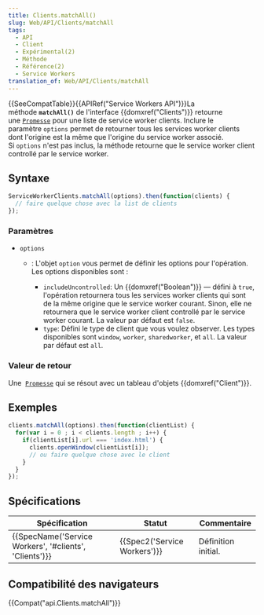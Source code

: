 ```yaml
---
title: Clients.matchAll()
slug: Web/API/Clients/matchAll
tags:
  - API
  - Client
  - Expérimental(2)
  - Méthode
  - Référence(2)
  - Service Workers
translation_of: Web/API/Clients/matchAll
---
```

{{SeeCompatTable}}{{APIRef("Service Workers API")}}La méthode **`matchAll()`** de l'interface {{domxref("Clients")}} retourne une [`Promesse`](/en-US/docs/Web/JavaScript/Reference/Global_Objects/Promise) pour une liste de service worker clients. Inclure le paramètre `options` permet de retourner tous les services worker clients dont l'origine est la même que l'origine du service worker associé. Si `options` n'est pas inclus, la méthode retourne que le service worker client controllé par le service worker.

## Syntaxe

```js
ServiceWorkerClients.matchAll(options).then(function(clients) {
  // faire quelque chose avec la list de clients
});
```

### Paramètres

- `options`

  - : L'objet `option` vous permet de définir les options pour l'opération. Les options disponibles sont :

    - `includeUncontrolled`: Un {{domxref("Boolean")}} — défini à `true`, l'opération retournera tous les services worker clients qui sont de la même origine que le service worker courant. Sinon, elle ne retournera que le service worker client controllé par le service worker courant. La valeur par défaut est `false`.
    - `type`: Défini le type de client que vous voulez observer. Les types disponibles sont `window`, `worker`, `sharedworker`, et `all`. La valeur par défaut est `all`.

### Valeur de retour

Une  [`Promesse`](/en-US/docs/Web/JavaScript/Reference/Global_Objects/Promise) qui se résout avec un tableau d'objets {{domxref("Client")}}.

## Exemples

```js
clients.matchAll(options).then(function(clientList) {
  for(var i = 0 ; i < clients.length ; i++) {
    if(clientList[i].url === 'index.html') {
      clients.openWindow(clientList[i]);
      // ou faire quelque chose avec le client
    }
  }
});
```

## Spécifications

| Spécification                                                            | Statut                               | Commentaire         |
| ------------------------------------------------------------------------ | ------------------------------------ | ------------------- |
| {{SpecName('Service Workers', '#clients', 'Clients')}} | {{Spec2('Service Workers')}} | Définition initial. |

## Compatibilité des navigateurs

{{Compat("api.Clients.matchAll")}}

